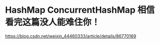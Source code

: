 # HashMap ConcurrentHashMap 相信看完这篇没人能难住你！
https://blog.csdn.net/weixin_44460333/article/details/86770169

